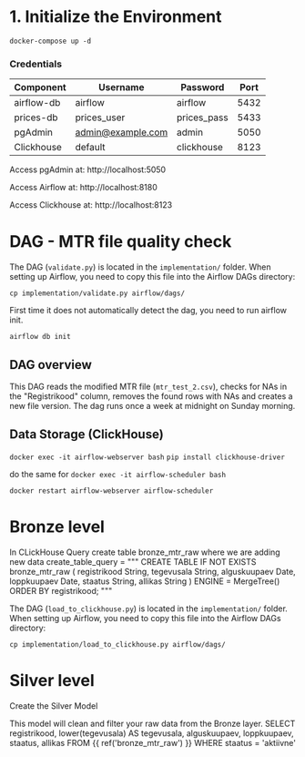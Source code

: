 # 1. Initialize the Environment

```shell
docker-compose up -d
```

### Credentials

| Component    | Username           | Password     | Port  |
|--------------|--------------------|--------------|-------|
| airflow-db   | airflow            | airflow      | 5432  |
| prices-db    | prices_user        | prices_pass  | 5433  |
| pgAdmin      | admin@example.com  | admin        | 5050  |
| Clickhouse   | default            | clickhouse   | 8123  |

Access pgAdmin at:
http://localhost:5050

Access Airflow at:
http://localhost:8180

Access Clickhouse at:
http://localhost:8123

# DAG - MTR file quality check

The DAG (`validate.py`) is located in the `implementation/` folder. When setting up Airflow, you need to copy this file into the Airflow DAGs directory:

`cp implementation/validate.py airflow/dags/`

First time it does not automatically detect the dag, you need to run airflow init.

`airflow db init`


## DAG overview

This DAG reads the modified MTR file (`mtr_test_2.csv`), checks for NAs in the "Registrikood" column, removes the found rows with NAs and creates a new file version. The dag runs once a week at midnight on Sunday morning.

## Data Storage (ClickHouse)  

`docker exec -it airflow-webserver bash`
`pip install clickhouse-driver`

do the same for
`docker exec -it airflow-scheduler bash`

`docker restart airflow-webserver airflow-scheduler`
# Bronze level

In CLickHouse Query create table bronze_mtr_raw where we are adding new data
create_table_query = """
CREATE TABLE IF NOT EXISTS bronze_mtr_raw (
    registrikood String,
    tegevusala String,
    alguskuupaev Date,
    loppkuupaev Date,
    staatus String,
    allikas String
) ENGINE = MergeTree()
ORDER BY registrikood;
"""

The DAG (`load_to_clickhouse.py`) is located in the `implementation/` folder. When setting up Airflow, you need to copy this file into the Airflow DAGs directory:

`cp implementation/load_to_clickhouse.py airflow/dags/`

# Silver level

Create the Silver Model

This model will clean and filter your raw data from the Bronze layer.
SELECT
    registrikood,
    lower(tegevusala) AS tegevusala,
    alguskuupaev,
    loppkuupaev,
    staatus,
    allikas
FROM {{ ref('bronze_mtr_raw') }}
WHERE staatus = 'aktiivne'

